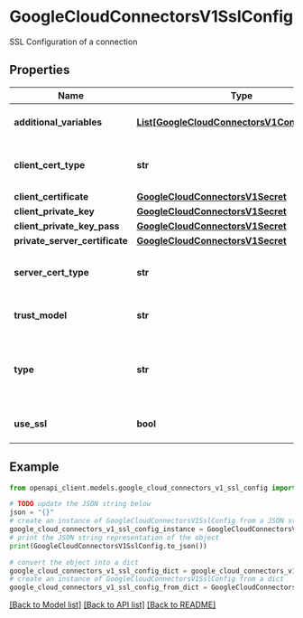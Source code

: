 # GoogleCloudConnectorsV1SslConfig

SSL Configuration of a connection

## Properties

Name | Type | Description | Notes
------------ | ------------- | ------------- | -------------
**additional_variables** | [**List[GoogleCloudConnectorsV1ConfigVariable]**](GoogleCloudConnectorsV1ConfigVariable.md) | Additional SSL related field values | [optional] 
**client_cert_type** | **str** | Type of Client Cert (PEM/JKS/.. etc.) | [optional] 
**client_certificate** | [**GoogleCloudConnectorsV1Secret**](GoogleCloudConnectorsV1Secret.md) |  | [optional] 
**client_private_key** | [**GoogleCloudConnectorsV1Secret**](GoogleCloudConnectorsV1Secret.md) |  | [optional] 
**client_private_key_pass** | [**GoogleCloudConnectorsV1Secret**](GoogleCloudConnectorsV1Secret.md) |  | [optional] 
**private_server_certificate** | [**GoogleCloudConnectorsV1Secret**](GoogleCloudConnectorsV1Secret.md) |  | [optional] 
**server_cert_type** | **str** | Type of Server Cert (PEM/JKS/.. etc.) | [optional] 
**trust_model** | **str** | Trust Model of the SSL connection | [optional] 
**type** | **str** | Controls the ssl type for the given connector version. | [optional] 
**use_ssl** | **bool** | Bool for enabling SSL | [optional] 

## Example

```python
from openapi_client.models.google_cloud_connectors_v1_ssl_config import GoogleCloudConnectorsV1SslConfig

# TODO update the JSON string below
json = "{}"
# create an instance of GoogleCloudConnectorsV1SslConfig from a JSON string
google_cloud_connectors_v1_ssl_config_instance = GoogleCloudConnectorsV1SslConfig.from_json(json)
# print the JSON string representation of the object
print(GoogleCloudConnectorsV1SslConfig.to_json())

# convert the object into a dict
google_cloud_connectors_v1_ssl_config_dict = google_cloud_connectors_v1_ssl_config_instance.to_dict()
# create an instance of GoogleCloudConnectorsV1SslConfig from a dict
google_cloud_connectors_v1_ssl_config_from_dict = GoogleCloudConnectorsV1SslConfig.from_dict(google_cloud_connectors_v1_ssl_config_dict)
```
[[Back to Model list]](../README.md#documentation-for-models) [[Back to API list]](../README.md#documentation-for-api-endpoints) [[Back to README]](../README.md)


